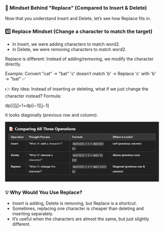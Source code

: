 ### 🧠 Mindset Behind "Replace" (Compared to Insert & Delete)
Now that you understand Insert and Delete, let’s see how Replace fits in.

### 1️⃣ Replace Mindset (Change a character to match the target)
* In Insert, we were adding characters to match word2.
* In Delete, we were removing characters to match word2.

Replace is different: Instead of adding/removing, we modify the character directly.

Example: Convert "cat" → "bat"
'c' doesn’t match 'b' → Replace 'c' with 'b' → "bat" ✅

👉 Key idea:
Instead of inserting or deleting, what if we just change the character instead?
Formula:

dp[i][j]=1+dp[i−1][j−1]

It looks diagonally (previous row and column).

![](/images/image_2025-02-13_210209330.png)

### 💡 Why Would You Use Replace?
* Insert is adding, Delete is removing, but Replace is a shortcut.
* Sometimes, replacing one character is cheaper than deleting and inserting separately.
* It’s useful when the characters are almost the same, but just slightly different.

